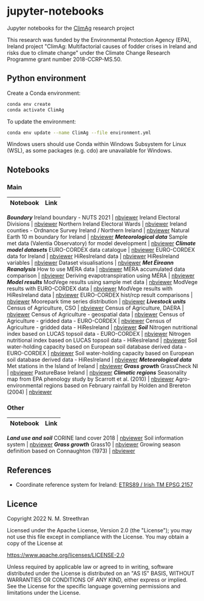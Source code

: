 # jupyter-notebooks

Jupyter notebooks for the [ClimAg](https://www.ucc.ie/en/eel/projects/climag/) research project

This research was funded by the Environmental Protection Agency (EPA), Ireland
project "ClimAg: Multifactorial causes of fodder crises in Ireland and risks
due to climate change" under the Climate Change Research Programme grant
number 2018-CCRP-MS.50.

## Python environment

Create a Conda environment:

```sh
conda env create
conda activate ClimAg
```

To update the environment:

```sh
conda env update --name ClimAg --file environment.yml
```

Windows users should use Conda within Windows Subsystem for Linux (WSL), as some packages (e.g. cdo) are unavailable for Windows.

## Notebooks

### Main

Notebook | Link
--- | ---
***Boundary***
Ireland boundary - NUTS 2021 | [nbviewer](https://nbviewer.org/gist/nmstreethran/88adb3d843260d60e038dafdbf3c4c41/ireland_boundary_nuts.ipynb)
Ireland Electoral Divisions | [nbviewer](https://nbviewer.org/gist/nmstreethran/88adb3d843260d60e038dafdbf3c4c41/ireland_boundary_electoral_divisions.ipynb)
Northern Ireland Electoral Wards | [nbviewer](https://nbviewer.org/gist/nmstreethran/88adb3d843260d60e038dafdbf3c4c41/ireland_boundary_ni_wards.ipynb)
Ireland counties - Ordnance Survey Ireland / Northern Ireland | [nbviewer](https://nbviewer.org/gist/nmstreethran/88adb3d843260d60e038dafdbf3c4c41/ireland-boundary.ipynb)
Natural Earth 10 m boundary for Ireland | [nbviewer](https://nbviewer.org/gist/nmstreethran/88adb3d843260d60e038dafdbf3c4c41/naturalearth.ipynb)
***Meteorological data***
Sample met data (Valentia Observatory) for model development | [nbviewer](https://nbviewer.org/gist/nmstreethran/88adb3d843260d60e038dafdbf3c4c41/sample_met_data.ipynb)
***Climate model datasets***
EURO-CORDEX data catalogue | [nbviewer](https://nbviewer.org/gist/nmstreethran/88adb3d843260d60e038dafdbf3c4c41/eurocordex_intake.ipynb)
EURO-CORDEX data for Ireland | [nbviewer](https://nbviewer.org/gist/nmstreethran/88adb3d843260d60e038dafdbf3c4c41/eurocordex_ie.ipynb)
HiResIreland data | [nbviewer](https://nbviewer.org/gist/nmstreethran/88adb3d843260d60e038dafdbf3c4c41/hiresireland.ipynb)
HiResIreland variables | [nbviewer](https://nbviewer.org/gist/nmstreethran/88adb3d843260d60e038dafdbf3c4c41/hiresireland_fields.ipynb)
Dataset visualisations | [nbviewer](https://nbviewer.org/gist/nmstreethran/88adb3d843260d60e038dafdbf3c4c41/climate_data_viz.ipynb)
***Met Éireann Reanalysis***
How to use MÉRA data | [nbviewer](https://nbviewer.org/gist/nmstreethran/88adb3d843260d60e038dafdbf3c4c41/mera_data.ipynb)
MÉRA accumulated data comparison | [nbviewer](https://nbviewer.org/gist/nmstreethran/88adb3d843260d60e038dafdbf3c4c41/mera_data_accumulated.ipynb)
Deriving evapotranspiration using MÉRA | [nbviewer](https://nbviewer.org/gist/nmstreethran/88adb3d843260d60e038dafdbf3c4c41/mera_data_et.ipynb)
***Model results***
ModVege results using sample met data | [nbviewer](https://nbviewer.org/gist/nmstreethran/88adb3d843260d60e038dafdbf3c4c41/modvege_valentia.ipynb)
ModVege results with EURO-CORDEX data | [nbviewer](https://nbviewer.org/gist/nmstreethran/88adb3d843260d60e038dafdbf3c4c41/modvege_eurocordex.ipynb)
ModVege results with HiResIreland data | [nbviewer](https://nbviewer.org/gist/nmstreethran/88adb3d843260d60e038dafdbf3c4c41/modvege_hiresireland.ipynb)
EURO-CORDEX hist/rcp result comparisons | [nbviewer](https://nbviewer.org/gist/nmstreethran/88adb3d843260d60e038dafdbf3c4c41/modvege_eurocordex_hist_rcp.ipynb)
Moorepark time series distribution | [nbviewer](https://nbviewer.org/gist/nmstreethran/88adb3d843260d60e038dafdbf3c4c41/modvege_timeseries_moorepark.ipynb)
***Livestock units***
Census of Agriculture, CSO | [nbviewer](https://nbviewer.org/gist/nmstreethran/88adb3d843260d60e038dafdbf3c4c41/agricultural_census_cso.ipynb)
Census of Agriculture, DAERA | [nbviewer](https://nbviewer.org/gist/nmstreethran/88adb3d843260d60e038dafdbf3c4c41/agricultural_census_daera.ipynb)
Census of Agriculture - geospatial data | [nbviewer](https://nbviewer.org/gist/nmstreethran/88adb3d843260d60e038dafdbf3c4c41/agricultural_census.ipynb)
Census of Agriculture - gridded data - EURO-CORDEX | [nbviewer](https://nbviewer.org/gist/nmstreethran/88adb3d843260d60e038dafdbf3c4c41/agricultural_census_gridded_eurocordex.ipynb)
Census of Agriculture - gridded data - HiResIreland | [nbviewer](https://nbviewer.org/gist/nmstreethran/88adb3d843260d60e038dafdbf3c4c41/agricultural_census_gridded_hiresireland.ipynb)
***Soil***
Nitrogen nutritional index based on LUCAS topsoil data - EURO-CORDEX | [nbviewer](https://nbviewer.org/gist/nmstreethran/88adb3d843260d60e038dafdbf3c4c41/nitrogen_lucas_topsoil_eurocordex.ipynb)
Nitrogen nutritional index based on LUCAS topsoil data - HiResIreland | [nbviewer](https://nbviewer.org/gist/nmstreethran/88adb3d843260d60e038dafdbf3c4c41/nitrogen_lucas_topsoil_hiresireland.ipynb)
Soil water-holding capacity based on European soil database derived data - EURO-CORDEX | [nbviewer](https://nbviewer.org/gist/nmstreethran/88adb3d843260d60e038dafdbf3c4c41/soil_water_content_eurocordex.ipynb)
Soil water-holding capacity based on European soil database derived data - HiResIreland | [nbviewer](https://nbviewer.org/gist/nmstreethran/88adb3d843260d60e038dafdbf3c4c41/soil_water_content_hiresireland.ipynb)
***Meteorological data***
Met stations in the Island of Ireland | [nbviewer](https://nbviewer.org/gist/nmstreethran/88adb3d843260d60e038dafdbf3c4c41/met-stations.ipynb)
***Grass growth***
GrassCheck NI | [nbviewer](https://nbviewer.org/gist/nmstreethran/88adb3d843260d60e038dafdbf3c4c41/grasscheck.ipynb)
PastureBase Ireland | [nbviewer](https://nbviewer.org/gist/nmstreethran/88adb3d843260d60e038dafdbf3c4c41/pasturebase.ipynb)
***Climatic regions***
Seasonality map from EPA phenology study by Scarrott et al. (2010) | [nbviewer](https://nbviewer.org/gist/nmstreethran/88adb3d843260d60e038dafdbf3c4c41/seasonality-map-epa.ipynb)
Agro-environmental regions based on February rainfall by Holden and Brereton (2004) | [nbviewer](https://nbviewer.org/gist/nmstreethran/88adb3d843260d60e038dafdbf3c4c41/agro-environmental-regions.ipynb)

### Other

Notebook | Link
--- | ---
***Land use and soil***
CORINE land cover 2018 | [nbviewer](https://nbviewer.org/gist/nmstreethran/88adb3d843260d60e038dafdbf3c4c41/clc-2018.ipynb)
Soil information system | [nbviewer](https://nbviewer.org/gist/nmstreethran/88adb3d843260d60e038dafdbf3c4c41/irish-soil-information-system.ipynb)
***Grass growth***
Grass10 | [nbviewer](https://nbviewer.org/gist/nmstreethran/88adb3d843260d60e038dafdbf3c4c41/grass10.ipynb)
Growing season definition based on Connaughton (1973) | [nbviewer](https://nbviewer.org/gist/nmstreethran/88adb3d843260d60e038dafdbf3c4c41/sample-met-data.ipynb)

## References

- Coordinate reference system for Ireland: [ETRS89 / Irish TM EPSG 2157](https://www.gov.uk/government/publications/uk-geospatial-data-standards-register/national-geospatial-data-standards-register#standards-for-coordinate-reference-systems)

## Licence

Copyright 2022 N. M. Streethran

Licensed under the Apache License, Version 2.0 (the "License");
you may not use this file except in compliance with the License.
You may obtain a copy of the License at

  <https://www.apache.org/licenses/LICENSE-2.0>

Unless required by applicable law or agreed to in writing, software
distributed under the License is distributed on an "AS IS" BASIS,
WITHOUT WARRANTIES OR CONDITIONS OF ANY KIND, either express or implied.
See the License for the specific language governing permissions and
limitations under the License.

